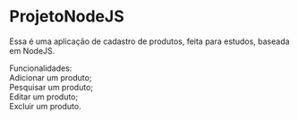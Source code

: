 # ProjetoNodeJS<br />

Essa é uma aplicação de cadastro de produtos, feita para estudos, baseada em NodeJS.<br />


Funcionalidades:<br />
Adicionar um produto;<br />
Pesquisar um produto;<br />
Editar um produto;<br />
Excluir um produto.<br />

